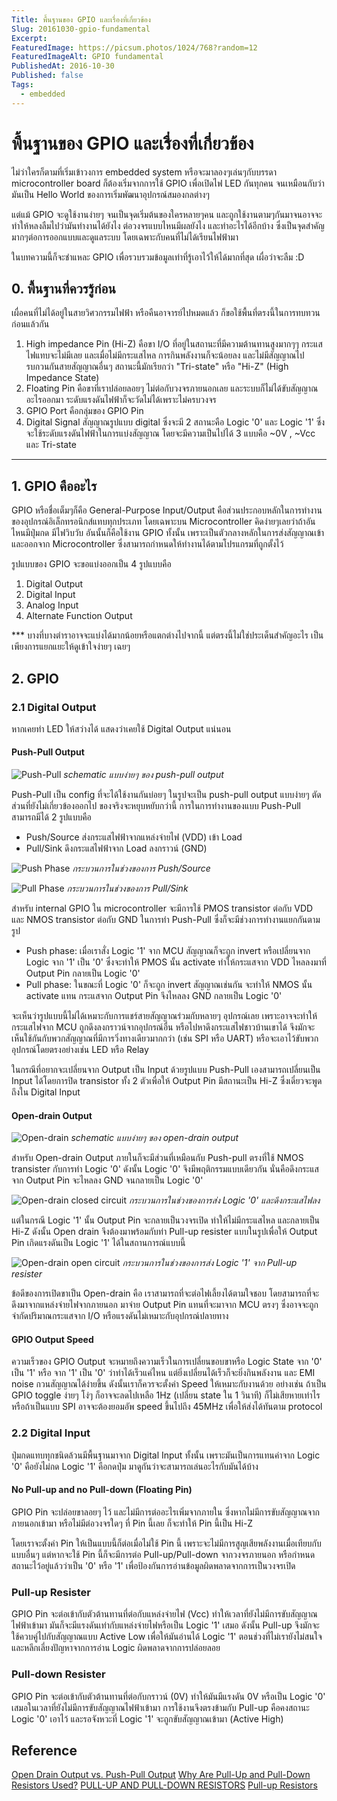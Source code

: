 ```yaml
---
Title: พื้นฐานของ GPIO และเรื่องที่เกี่ยวข้อง
Slug: 20161030-gpio-fundamental
Excerpt:
FeaturedImage: https://picsum.photos/1024/768?random=12
FeaturedImageAlt: GPIO fundamental
PublishedAt: 2016-10-30
Published: false
Tags:
  - embedded
---
```


# พื้นฐานของ GPIO และเรื่องที่เกี่ยวข้อง

ไม่ว่าใครก็ตามที่เริ่มเข้าวงการ embedded system หรือจะมาลองๆเล่นๆกับบรรดา microcontroller board ก็ต้องเริ่มจากการใช้ GPIO เพื่อเปิดไฟ LED กันทุกคน จนเหมือนกับว่ามันเป็น Hello World ของการเริ่มพัฒนาอุปกรณ์สมองกลต่างๆ

แต่แม้ GPIO จะดูใช้งานง่ายๆ จนเป็นจุดเริ่มต้นของใครหลายๆคน และถูกใช้งานตามๆกันมาจนอาจจะทำให้หลงลืมไปว่ามันทำงานได้ยังไง ต่อวงจรแบบไหนมีผลยังไง และทำอะไรได้อีกบ้าง ซึ่งเป็นจุดสำคัญมากๆต่อการออกแบบและดูแลระบบ โดยเฉพาะกับคนที่ไม่ได้เรียนไฟฟ้ามา

ในบทความนี้ก็จะชำแหละ GPIO เพื่อรวบรวมข้อมูลเท่าที่รู้เอาไว้ให้ได้มากที่สุด เผื่อว่าจะลืม :D

## 0. พื้นฐานที่ควรรู้ก่อน

เผื่อคนที่ไม่ได้อยู่ในสายวิศวกรรมไฟฟ้า หรือคืนอาจารย์ไปหมดแล้ว ก็ขอใช้พื้นที่ตรงนี้ในการทบทวนก่อนแล้วกัน

1. High impedance Pin (Hi-Z)
  คือขา I/O ที่อยู่ในสถานะที่มีความต้านทานสูงมากๆๆ กระแสไฟแทบจะไม่มีเลย และเมื่อไม่มีกระแสไหล การกินพลังงานก็จะน้อยลง และไม่มีสัญญาณไปรบกวนกันสายสัญญาณอื่นๆ สถานะนี้มักเรียกว่า "Tri-state" หรือ "Hi-Z" (High Impedance State)
2. Floating Pin
  คือขาที่เราปล่อยลอยๆ ไม่ต่อกับวงจรภายนอกเลย และระบบก็ไม่ได้ขับสัญญาณอะไรออกมา ระดับแรงดันไฟฟ้าก็จะวัดไม่ได้เพราะไม่ครบวงจร
3. GPIO Port
  คือกลุ่มของ GPIO Pin
4. Digital Signal
   สัญญาณรูปแบบ digital ซึ่งจะมี 2 สถานะคือ Logic '0' และ Logic '1' ซึ่งจะใช้ระดับแรงดันไฟฟ้าในการแบ่งสัญญาณ โดยจะมีความเป็นไปได้ 3 แบบคือ ~0V , ~Vcc และ Tri-state

---

## 1. GPIO คืออะไร

GPIO หรือชื่อเต็มๆก็คือ General-Purpose Input/Output คือส่วนประกอบหลักในการทำงานของอุปกรณ์อิเล็กทรอนิกส์แทบทุกประเภท โดยเฉพาะบน Microcontroller คิดง่ายๆเลยว่าถ้าอันไหนมีปุ่มกด มีไฟวิบวับ อันนั้นก็คือใช้งาน GPIO ทั้งนั้น เพราะเป็นตัวกลางหลักในการส่งสัญญาณเข้าและออกจาก Microcontroller ซึ่งสามารถกำหนดให้ทำงานได้ตามโปรแกรมที่ถูกตั้งไว้

รูปแบบของ GPIO จะขอแบ่งออกเป็น 4 รูปแบบคือ

1. Digital Output
2. Digital Input
3. Analog Input
4. Alternate Function Output

*** บางที่บางตำราอาจจะแบ่งได้มากน้อยหรือแตกต่างไปจากนี้ แต่ตรงนี้ไม่ใช่ประเด็นสำคัญอะไร เป็นเพียงการแยกแยะให้ดูเข้าใจง่ายๆ เฉยๆ

## 2. GPIO

### 2.1 Digital Output

หากเคยทำ LED ให้สว่างได้ แสดงว่าเคยใช้ Digital Output แน่นอน

#### Push-Pull Output

![Push-Pull](gpio-fundamental-pull-push.webp)
<i align="center">
  schematic แบบง่ายๆ ของ push-pull output
</i>

Push-Pull เป็น config ที่จะได้ใช้งานกันบ่อยๆ ในรูปจะเป็น push-pull output แบบง่ายๆ ตัดส่วนที่ยังไม่เกี่ยวข้องออกไป ของจริงจะหยุบหยับกว่านี้
การในการทำงานของแบบ Push-Pull สามารถมีได้ 2 รูปแบบคือ
 - Push/Source ส่งกระแสไฟฟ้าจากแหล่งจ่ายไฟ (VDD) เข้า Load
 - Pull/Sink ดึงกระแสไฟฟ้าจาก Load ลงกราวน์ (GND)

![Push Phase](gpio-fundamental-pull-push-push-phase.webp)
<i align="center">
  กระบวนการในช่วงของการ Push/Source
</i>

![Pull Phase](gpio-fundamental-pull-push-pull-phase.webp)
<i align="center">
  กระบวนการในช่วงของการ Pull/Sink
</i>

สำหรับ internal GPIO ใน microcontroller จะมีการใช้ PMOS transistor ต่อกับ VDD และ NMOS transistor ต่อกับ GND ในการทำ Push-Pull ซึ่งก็จะมีช่วงการทำงานแยกกันตามรูป

- Push phase: เมื่อเราสั่ง Logic '1' จาก MCU สัญญาณก็จะถูก invert หรือเปลี่ยนจาก Logic จาก '1' เป็น '0' ซึ่งจะทำให้ PMOS นั้น activate ทำให้กระแสจาก VDD ไหลลงมาที่ Output Pin กลายเป็น Logic '0'
- Pull phase: ในขณะที่ Logic '0' ก็จะถูก invert สัญญาณเช่นกัน จะทำให้ NMOS นั้น activate แทน กระแสจาก Output Pin จึงไหลลง GND กลายเป็น Logic '0'

จะเห็นว่ารูปแบบนี้ไม่ได้เหมาะกับการแชร์สายสัญญาณร่วมกับหลายๆ อุปกรณ์เลย เพราะอาจจะทำให้กระแสไฟจาก MCU ถูกดึงลงกราวน์จากอุปกรณ์อื่น หรือไปหาดึงกระแสไฟชาวบ้านเขาได้ จึงมักจะเห็นใช้กันกับพวกสัญญาณที่มีการวิ่งทางเดียวมากกว่า (เช่น SPI หรือ UART) หรือจะเอาไว้ขับพวกอุปกรณ์โดยตรงอย่างเช่น LED หรือ Relay

ในกรณีที่อยากจะเปลี่ยนจาก Output เป็น Input ด้วยรูปแบบ Push-Pull เองสามารถเปลี่ยนเป็น Input ได้โดยการปิด transistor ทั้ง 2 ตัวเพื่อให้ Output Pin มีสถานะเป็น Hi-Z ซึ่งเดี๋ยวจะพูดถึงใน Digital Input

#### Open-drain Output

![Open-drain](gpio-fundamental-open-drain.webp)
<i align="center">
  schematic แบบง่ายๆ ของ open-drain output
</i>

สำหรับ Open-drain Output ภายในก็จะมีส่วนที่เหมือนกับ Push-pull ตรงที่ใช้ NMOS transister กับการทำ Logic '0' ดังนั้น Logic '0' จึงมีพฤติกรรมแบบเดียวกัน นั่นคือดึงกระแสจาก Output Pin จะไหลลง GND จนกลายเป็น Logic '0'

![Open-drain closed circuit](gpio-fundamental-open-drain-closed-circuit.webp)
<i align="center">
  กระบวนการในช่วงของการส่ง Logic '0' และดึงกระแสไฟลง
</i>

แต่ในกรณี Logic '1' นั้น Output Pin จะกลายเป็นวงจรเปิด ทำให้ไม่มีกระแสไหล และกลายเป็น Hi-Z ดังนั้น Open drain จึงต้องมาพร้อมกับท่า Pull-up resister แบบในรูปเพื่อให้ Output Pin เกิดแรงดันเป็น Logic '1' ได้ในสถานการณ์แบบนี้

![Open-drain open circuit](gpio-fundamental-open-drain-open-circuit.webp)
<i align="center">
  กระบวนการในช่วงของการส่ง Logic '1' จาก Pull-up resister
</i>

ข้อดีของการเปิดขาเป็น Open-drain คือ เราสามารถที่จะต่อไฟเลี้ยงได้ตามใจชอบ โดยสามารถที่จะดึงมาจากแหล่งจ่ายไฟจากภายนอก มาจ่าย Output Pin แทนที่จะมาจาก MCU ตรงๆ ซึ่งอาจจะถูกจำกัดปริมาณกระแสจาก I/O หรือแรงดันไม่เหมาะกับอุปกรณ์ปลายทาง

#### GPIO Output Speed

ความเร็วของ GPIO Output จะหมายถึงความเร็วในการเปลี่ยนขอบขาหรือ Logic State จาก '0' เป็น '1' หรือ จาก '1' เป็น '0' ว่าทำได้เร็วแค่ไหน แต่ยิ่งเปลี่ยนได้เร็วก็จะยิ่งกินพลังงาน และ EMI noise กวนสัญญาณได้ง่ายขึ้น ดังนั้นเราก็ควรจะตั้งค่า Speed ให้เหมาะกับงานด้วย อย่างเช่น ถ้าเป็น GPIO toggle ง่ายๆ โง่ๆ ก็อาจจะลดไปเหลือ 1Hz (เปลี่ยน state ใน 1 วินาที) ก็ไม่เสียหายเท่าไร หรือถ้าเป็นแบบ SPI อาจจะต้องยอมอัพ speed ขึ้นไปถึง 45MHz เพื่อให้ส่งได้ทันตาม protocol



### 2.2 Digital Input

ปุ่มกดแทบทุกชนิดล้วนมีพื้นฐานมาจาก Digital Input ทั้งนั้น เพราะมันเป็นการแทนค่าจาก Logic '0' คือยังไม่กด Logic '1' คือกดปุ่ม มาดูกันว่าจะสามารถเล่นอะไรกับมันได้บ้าง

#### No Pull-up and no Pull-down (Floating Pin)

GPIO Pin จะปล่อยขาลอยๆ ไว้ และไม่มีการต่ออะไรเพิ่มจากภายใน ซึ่งหากไม่มีการขับสัญญาณจากภายนอกเข้ามา หรือไม่มีต่อวงจรใดๆ ที่ Pin นี้เลย ก็จะทำให้ Pin นี้เป็น Hi-Z

โดยเราจะตั้งค่า Pin ให้เป็นแบบนี้ก็ต่อเมื่อไม่ใช้ Pin นี้ เพราะจะไม่มีการสูญเสียพลังงานเมื่อเทียบกับแบบอื่นๆ
แต่หากจะใช้ Pin นี้ก็จะมีการต่อ Pull-up/Pull-down จากวงจรภายนอก หรือกำหนดสถานะไว้อยู่แล้วว่าเป็น '0' หรือ '1' เพื่อป้องกันการอ่านข้อมูลผิดพลาดจากการเป็นวงจรเปิด

### Pull-up Resister

GPIO Pin จะต่อเข้ากับตัวต้านทานที่ต่อกับแหล่งจ่ายไฟ (Vcc) ทำให้เวลาที่ยังไม่มีการขับสัญญาณไฟฟ้าเข้ามา มันก็จะมีแรงดันเท่ากับแหล่งจ่ายไฟหรือเป็น Logic '1' เสมอ ดังนั้น Pull-up จึงมักจะใช้ควบคู่ไปกับสัญญาณแบบ Active Low เพื่อให้มันอ่านได้ Logic '1' ตอนช่วงที่ไม่เรายังไม่สนใจ และหลีกเลี่ยงปัญหาจากการอ่าน Logic ผิดพลาดจากการปล่อยลอย

### Pull-down Resister

GPIO Pin จะต่อเข้ากับตัวต้านทานที่ต่อกับกราวน์ (0V) ทำให้มันมีแรงดัน 0V หรือเป็น Logic '0' เสมอในเวลาที่ยังไม่มีการขับสัญญาณไฟฟ้าเข้ามา การใช้งานจึงตรงข้ามกับ Pull-up คือคงสถานะ Logic '0' เอาไว้ และรอจังหวะที่ Logic '1' จะถูกขับสัญญาณเข้ามา (Active High)

## Reference

[Open Drain Output vs. Push-Pull Output](https://open4tech.com/open-drain-output-vs-push-pull-output/)
[Why Are Pull-Up and Pull-Down Resistors Used?](https://www.circuitbread.com/ee-faq/why-are-pull-up-and-pull-down-resistors-used)
[PULL-UP AND PULL-DOWN RESISTORS](https://www.circuitbasics.com/pull-up-and-pull-down-resistors/)
[Pull-up Resistors](https://www.electronics-tutorials.ws/logic/pull-up-resistor.html)
